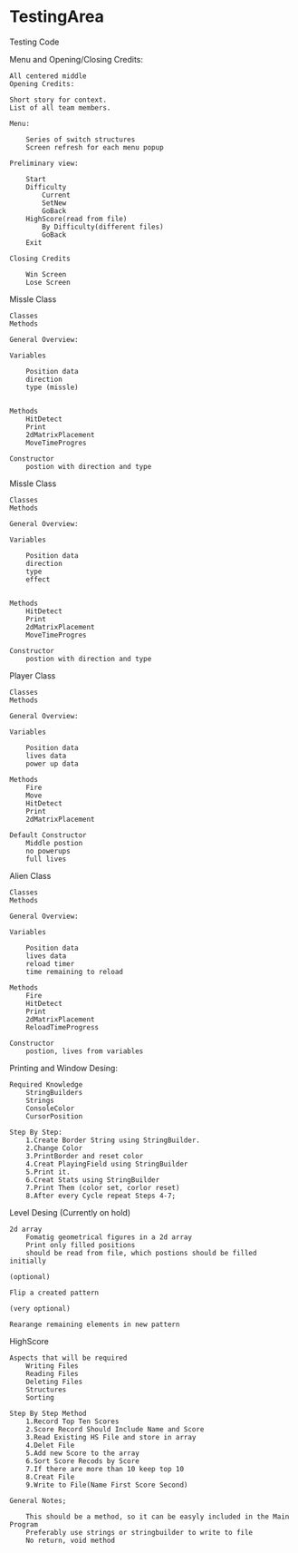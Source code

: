 # TestingArea
Testing Code

Menu and Opening/Closing Credits:

	All centered middle
	Opening Credits:
	
	Short story for context.
	List of all team members.
	
	Menu:
	
		Series of switch structures
		Screen refresh for each menu popup
	
	Preliminary view:
	
		Start
		Difficulty
			Current
			SetNew
			GoBack
		HighScore(read from file)
			By Difficulty(different files)
			GoBack
		Exit
	
	Closing Credits
	
		Win Screen
		Lose Screen


Missle Class

	Classes
	Methods
	
	General Overview:
	
	Variables
	
		Position data
		direction
		type (missle)
		
	
	Methods
		HitDetect
		Print
		2dMatrixPlacement
		MoveTimeProgres
	
	Constructor
		postion with direction and type
		
		

Missle Class

	Classes
	Methods
	
	General Overview:
	
	Variables
	
		Position data
		direction
		type
		effect
		
	
	Methods
		HitDetect
		Print
		2dMatrixPlacement
		MoveTimeProgres
	
	Constructor
		postion with direction and type
		
		
Player Class

	Classes
	Methods
	
	General Overview:
	
	Variables
	
		Position data
		lives data
		power up data
	
	Methods
		Fire
		Move
		HitDetect
		Print
		2dMatrixPlacement
	
	Default Constructor
		Middle postion
		no powerups
		full lives


Alien Class

	Classes
	Methods
	
	General Overview:
	
	Variables
	
		Position data
		lives data
		reload timer
		time remaining to reload
	
	Methods
		Fire
		HitDetect
		Print
		2dMatrixPlacement
		ReloadTimeProgress
	
	Constructor
		postion, lives from variables

Printing and Window Desing:

	Required Knowledge
		StringBuilders
		Strings
		ConsoleColor
		CursorPosition
	
	Step By Step:
		1.Create Border String using StringBuilder.
		2.Change Color
		3.PrintBorder and reset color
		4.Creat PlayingField using StringBuilder
		5.Print it.
		6.Creat Stats using StringBuilder
		7.Print Them (color set, corlor reset)
		8.After every Cycle repeat Steps 4-7;
		


Level Desing (Currently on hold)

	2d array
		Fomatig geometrical figures in a 2d array
		Print only filled positions
		should be read from file, which postions should be filled initially

	(optional)
	
	Flip a created pattern
	
	(very optional)
	
	Rearange remaining elements in new pattern

HighScore
	
	Aspects that will be required
		Writing Files
		Reading Files
		Deleting Files
		Structures
		Sorting
	
	Step By Step Method
		1.Record Top Ten Scores
		2.Score Record Should Include Name and Score
		3.Read Existing HS File and store in array
		4.Delet File
		5.Add new Score to the array
		6.Sort Score Recods by Score
		7.If there are more than 10 keep top 10
		8.Creat File
		9.Write to File(Name First Score Second)
		
	General Notes;
	
		This should be a method, so it can be easyly included in the Main Program
		Preferably use strings or stringbuilder to write to file
		No return, void method
